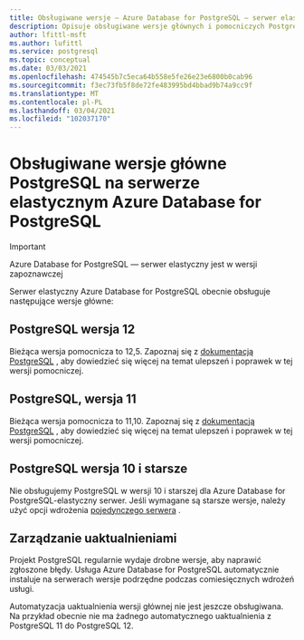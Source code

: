 ```yaml
---
title: Obsługiwane wersje — Azure Database for PostgreSQL — serwer elastyczny
description: Opisuje obsługiwane wersje głównych i pomocniczych PostgreSQL w Azure Database for PostgreSQL-elastycznym serwerze.
author: lfittl-msft
ms.author: lufittl
ms.service: postgresql
ms.topic: conceptual
ms.date: 03/03/2021
ms.openlocfilehash: 474545b7c5eca64b558e5fe26e23e6800b0cab96
ms.sourcegitcommit: f3ec73fb5f8de72fe483995bd4bbad9b74a9cc9f
ms.translationtype: MT
ms.contentlocale: pl-PL
ms.lasthandoff: 03/04/2021
ms.locfileid: "102037170"
---
```

# <a name="supported-postgresql-major-versions-in-azure-database-for-postgresql---flexible-server"></a>Obsługiwane wersje główne PostgreSQL na serwerze elastycznym Azure Database for PostgreSQL

> [!IMPORTANT]
> Azure Database for PostgreSQL — serwer elastyczny jest w wersji zapoznawczej

Serwer elastyczny Azure Database for PostgreSQL obecnie obsługuje następujące wersje główne:

## <a name="postgresql-version-12"></a>PostgreSQL wersja 12

Bieżąca wersja pomocnicza to 12,5. Zapoznaj się z [dokumentacją PostgreSQL](https://www.postgresql.org/docs/12/static/release-12-4.html) , aby dowiedzieć się więcej na temat ulepszeń i poprawek w tej wersji pomocniczej.

## <a name="postgresql-version-11"></a>PostgreSQL, wersja 11

Bieżąca wersja pomocnicza to 11,10. Zapoznaj się z [dokumentacją PostgreSQL](https://www.postgresql.org/docs/11/static/release-11-9.html) , aby dowiedzieć się więcej na temat ulepszeń i poprawek w tej wersji pomocniczej.

## <a name="postgresql-version-10-and-older"></a>PostgreSQL wersja 10 i starsze

Nie obsługujemy PostgreSQL w wersji 10 i starszej dla Azure Database for PostgreSQL-elastyczny serwer. Jeśli wymagane są starsze wersje, należy użyć opcji wdrożenia [pojedynczego serwera](../concepts-supported-versions.md) .

## <a name="managing-upgrades"></a>Zarządzanie uaktualnieniami

Projekt PostgreSQL regularnie wydaje drobne wersje, aby naprawić zgłoszone błędy. Usługa Azure Database for PostgreSQL automatycznie instaluje na serwerach wersje podrzędne podczas comiesięcznych wdrożeń usługi.

Automatyzacja uaktualnienia wersji głównej nie jest jeszcze obsługiwana. Na przykład obecnie nie ma żadnego automatycznego uaktualnienia z PostgreSQL 11 do PostgreSQL 12.<!-- To upgrade to the next major version, create a [database dump and restore](howto-migrate-using-dump-and-restore.md) to a server that was created with the new engine version.-->

<!--
## Next steps

For information on supported PostgreSQL extensions, see [the extensions document](concepts-extensions.md).
-->